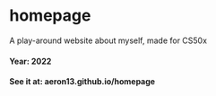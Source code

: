 # homepage
A play-around website about myself, made for CS50x

#### Year: 2022
#### See it at: aeron13.github.io/homepage
